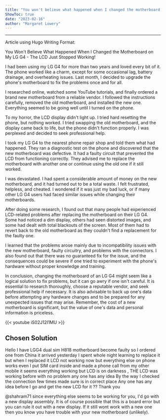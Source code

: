 ```yaml
---
title: "You won't believe what happened when I changed the motherboard on my LG G4 - the LCD just stopped working!"
ShowToc: true 
date: "2023-02-16"
author: "Margaret Lowery"
---
```

*****
Article using Hugo Writing Format:

You Won't Believe What Happened When I Changed the Motherboard on My LG G4 - The LCD Just Stopped Working!

I had been using my LG G4 for more than two years and loved every bit of it. The phone worked like a charm, except for some occasional lag, battery drainage, and overheating issues. Last month, I decided to upgrade the phone's motherboard to fix the problems once and for all.

I researched online, watched some YouTube tutorials, and finally ordered a brand new motherboard from a reliable vendor. I followed the instructions carefully, removed the old motherboard, and installed the new one. Everything seemed to be going well until I turned on the phone.

To my horror, the LCD display didn't light up. I tried hard resetting the phone, but nothing worked. I tried swapping the old motherboard, and the display came back to life, but the phone didn't function properly. I was perplexed and decided to seek professional help.

I took my LG G4 to the nearest phone repair shop and told them what had happened. They ran a diagnostic test on the phone and discovered that the new motherboard was defective. It had a faulty circuit that prevented the LCD from functioning correctly. They advised me to replace the motherboard with another one or continue using the old one if it still worked.

I was devastated. I had spent a considerable amount of money on the new motherboard, and it had turned out to be a total waste. I felt frustrated, helpless, and cheated. I wondered if it was just my bad luck, or if many other LG G4 users had faced similar issues while changing their motherboards.

After doing some research, I found out that many people had experienced LCD-related problems after replacing the motherboard on their LG G4. Some had noticed a dim display, others had seen distorted images, and some had dealt with total blackouts of the screen. Most of them had to revert back to the old motherboard as they couldn't find a replacement for the faulty one.

I learned that the problems arose mainly due to incompatibility issues with the new motherboard, faulty circuitry, and problems with the connectors. I also found out that there was no guaranteed fix for the issue, and the consequences could be severe if one tried to experiment with the phone's hardware without proper knowledge and training.

In conclusion, changing the motherboard of an LG G4 might seem like a logical solution to fix problems, but it can go awry if one isn't careful. It is essential to research thoroughly, choose a reputable vendor, and seek professional help if necessary. It is also advisable to back up one's data before attempting any hardware changes and to be prepared for any unexpected issues that may arise. Remember, the cost of a new motherboard is significant, but the value of one's data and personal information is priceless.

{{< youtube iS02J12I1MU >}} 



## Chosen Solution
 Hello
I have LGG4 dual sim H818 motherboard become faulty so I ordered one from China it arrived yesterday I spent whole night learning to replace it but when I replaced it LCD  not working now but everything else on phone works even I put SIM card inside and made a phone call from my other mobile it seems everything working but LCD  is on darkness  ,
THE LCD  was working before with no problem any one has any idea
By the way I checked the connection few times made sure is in correct place
Any one has any idea before I go and get the new LCD  for it ??
Thank you

 @shahram71 since everything else seems to be working for you, I'd go with a new display assembly. It is of course possible that this is a board error but you can rule it out with a new display. If it still wont work with a new one then you know you have trouble with your new motherboard (unlikely).




